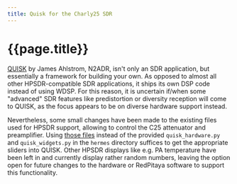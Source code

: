 ```yaml
---
title: Quisk for the Charly25 SDR
---
```


# {{page.title}}

[QUISK](http://james.ahlstrom.name/quisk/) by James Ahlstrom, N2ADR, isn't only an SDR application, but essentially a framework for building your own. As opposed to almost all other HPSDR-compatible SDR applications, it ships its own DSP code instead of using WDSP. For this reason, it is uncertain if/when some "advanced" SDR features like predistortion or diversity reception will come to QUISK, as the focus appears to be on diverse hardware support instead.

Nevertheless, some small changes have been made to the existing files used for HPSDR support, allowing to control the C25 attenuator and preamplifier. Using [those files](https://github.com/markusgrosser/c25-quisk) instead of the provided `quisk_hardware.py` and `quisk_widgets.py` in the `hermes` directory suffices to get the appropriate sliders into QUISK. Other HPSDR displays like e.g. PA temperature have been left in and currently display rather random numbers, leaving the option open for future changes to the hardware or RedPitaya software to support this functionality.